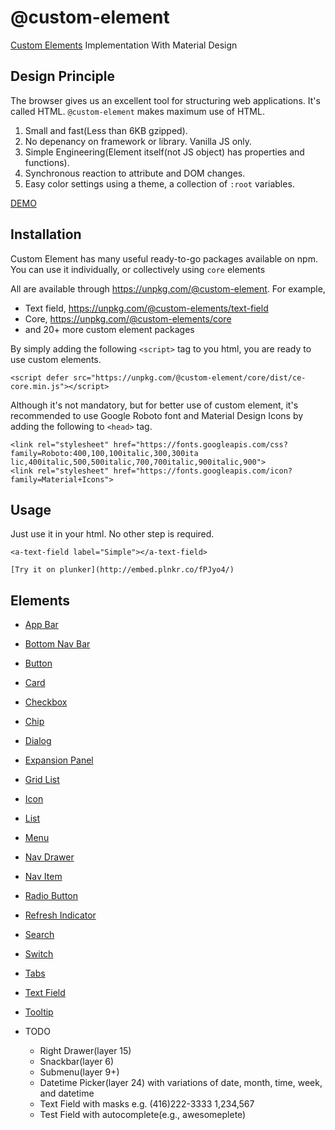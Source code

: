 # @custom-element
[Custom Elements](https://developer.mozilla.org/en-US/docs/Web/Web_Components/Custom_Elements) Implementation With Material Design

## Design Principle

The browser gives us an excellent tool for structuring web applications. It's called HTML. `@custom-element` makes maximum use of HTML.

1. Small and fast(Less than 6KB gzipped).
2. No depenancy on framework or library. Vanilla JS only.
3. Simple Engineering(Element itself(not JS object) has properties and functions).
4. Synchronous reaction to attribute and DOM changes.
5. Easy color settings using a theme, a collection of `:root` variables.
     
[DEMO](https://custom-element.github.io)

## Installation

Custom Element has many useful ready-to-go packages available on npm. You can use it individually, or collectively using `core` elements

All are available through https://unpkg.com/@custom-element. For example,

  * Text field, https://unpkg.com/@custom-elements/text-field
  * Core, https://unpkg.com/@custom-elements/core
  * and 20+ more custom element packages
  
By simply adding the following `<script>` tag to you html, you are ready to use custom elements.

    <script defer src="https://unpkg.com/@custom-element/core/dist/ce-core.min.js"></script>

Although it's not mandatory, but for better use of custom element, it's recommended to use Google Roboto font and Material Design Icons by adding the following to `<head>` tag.

    <link rel="stylesheet" href="https://fonts.googleapis.com/css?family=Roboto:400,100,100italic,300,300ita‌​lic,400italic,500,500italic,700,700italic,900italic,900">
    <link rel="stylesheet" href="https://fonts.googleapis.com/icon?family=Material+Icons">

## Usage

Just use it in your html. No other step is required.

    <a-text-field label="Simple"></a-text-field>
    
    [Try it on plunker](http://embed.plnkr.co/fPJyo4/)

## Elements

  * [App Bar](https://custom-element.github.io/#app-bar)
  * [Bottom Nav Bar](https://custom-element.github.io/#bottom-nav-bar)
  * [Button](https://custom-element.github.io/#button)
  * [Card](https://custom-element.github.io/#card)
  * [Checkbox](https://custom-element.github.io/#checkbox)
  * [Chip](https://custom-element.github.io/#chip)
  * [Dialog](https://custom-element.github.io/#dialog)
  * [Expansion Panel](https://custom-element.github.io/#expansion-panel)
  * [Grid List](https://custom-element.github.io/#grid-list)
  * [Icon](https://custom-element.github.io/#icon)
  * [List](https://custom-element.github.io/#list)
  * [Menu](https://custom-element.github.io/#menu)
  * [Nav Drawer](https://custom-element.github.io/#nav-drawer)
  * [Nav Item](https://custom-element.github.io/#nav-item)
  * [Radio Button](https://custom-element.github.io/#radio-button)
  * [Refresh Indicator](https://custom-element.github.io/#refresh-indicator)
  * [Search](https://custom-element.github.io/#search)
  * [Switch](https://custom-element.github.io/#switch)
  * [Tabs](https://custom-element.github.io/#tabs)
  * [Text Field](https://custom-element.github.io/#text-field)
  * [Tooltip](https://custom-element.github.io/#tooltip)
  * TODO

    * Right Drawer(layer 15)
    * Snackbar(layer 6)
    * Submenu(layer 9+)
    * Datetime Picker(layer 24) with variations of date, month, time, week, and datetime
    * Text Field with masks e.g. (416)222-3333 1,234,567
    * Test Field with autocomplete(e.g., awesomeplete)

